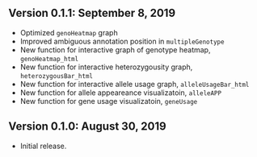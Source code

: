 Version 0.1.1:  September 8, 2019
-------------------------------------------------------------------------------
+ Optimized `genoHeatmap` graph
+ Improved ambiguous annotation position in `multipleGenotype`
+ New function for interactive graph of genotype heatmap, `genoHeatmap_html`
+ New function for interactive heterozygousity graph, `heterozygousBar_html`
+ New function for interactive allele usage graph, `alleleUsageBar_html`
+ New function for allele appeareance visualizatoin, `alleleAPP`
+ New function for gene usage visualizatoin, `geneUsage`

Version 0.1.0:  August 30, 2019
-------------------------------------------------------------------------------

+ Initial release.
